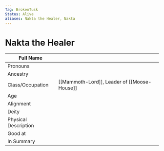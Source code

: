 ```yaml
---
Tag: BrokenTusk
Status: Alive
aliases: Nakta the Healer, Nakta
---
```

# Nakta the Healer

| Full Name            |     |
| -------------------- | --- |
| Pronouns             |     |
| Ancestry             |     |
| Class/Occupation     |  [[Mammoth-Lord]], Leader of [[Moose-House]]    
| Age                  |     |
| Alignment            |     |
| Deity                |     |
| Physical Description |     |
| Good at              |     |
| In Summary           |     |

